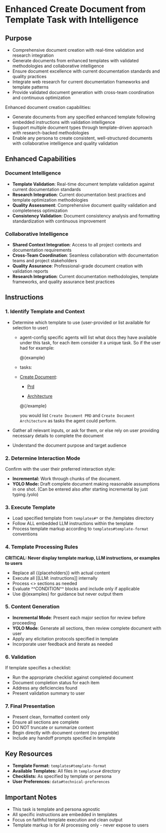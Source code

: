 # Enhanced Create Document from Template Task with Intelligence

## Purpose

- Comprehensive document creation with real-time validation and research integration
- Generate documents from enhanced templates with validated methodologies and collaborative intelligence
- Ensure document excellence with current documentation standards and quality practices
- Integrate web research for current documentation frameworks and template patterns
- Provide validated document generation with cross-team coordination and continuous optimization

Enhanced document creation capabilities:
- Generate documents from any specified enhanced template following embedded instructions with validation intelligence
- Support multiple document types through template-driven approach with research-backed methodologies
- Enable any persona to create consistent, well-structured documents with collaborative intelligence and quality validation

## Enhanced Capabilities

### Document Intelligence
- **Template Validation**: Real-time document template validation against current documentation standards
- **Research Integration**: Current documentation best practices and template optimization methodologies
- **Quality Assessment**: Comprehensive document quality validation and completeness optimization
- **Consistency Validation**: Document consistency analysis and formatting standardization with continuous improvement

### Collaborative Intelligence
- **Shared Context Integration**: Access to all project contexts and documentation requirements
- **Cross-Team Coordination**: Seamless collaboration with documentation teams and project stakeholders
- **Quality Assurance**: Professional-grade document creation with validation reports
- **Research Integration**: Current documentation methodologies, template frameworks, and quality assurance best practices

## Instructions

### 1. Identify Template and Context

- Determine which template to use (user-provided or list available for selection to user)

  - agent-config specific agents will list what docs they have available under this task, for each item consider it a unique task. So if the user had for example:

    @{example}

  - tasks:

  - [Create Document](tasks#create-doc-from-template):

    - [Prd](templates#prd-tmpl)

    - [Architecture](templates#architecture-tmpl)

    @{/example}

    you would list `Create Document PRD` and `Create Document Architecture` as tasks the agent could perform.

- Gather all relevant inputs, or ask for them, or else rely on user providing necessary details to complete the document
- Understand the document purpose and target audience

### 2. Determine Interaction Mode

Confirm with the user their preferred interaction style:

- **Incremental:** Work through chunks of the document.
- **YOLO Mode:** Draft complete document making reasonable assumptions in one shot. (Can be entered also after starting incremental by just typing /yolo)

### 3. Execute Template

- Load specified template from `templates#*` or the /templates directory
- Follow ALL embedded LLM instructions within the template
- Process template markup according to `templates#template-format` conventions

### 4. Template Processing Rules

**CRITICAL: Never display template markup, LLM instructions, or examples to users**

- Replace all {{placeholders}} with actual content
- Execute all [[LLM: instructions]] internally
- Process <<REPEAT>> sections as needed
- Evaluate ^^CONDITION^^ blocks and include only if applicable
- Use @{examples} for guidance but never output them

### 5. Content Generation

- **Incremental Mode**: Present each major section for review before proceeding
- **YOLO Mode**: Generate all sections, then review complete document with user
- Apply any elicitation protocols specified in template
- Incorporate user feedback and iterate as needed

### 6. Validation

If template specifies a checklist:

- Run the appropriate checklist against completed document
- Document completion status for each item
- Address any deficiencies found
- Present validation summary to user

### 7. Final Presentation

- Present clean, formatted content only
- Ensure all sections are complete
- DO NOT truncate or summarize content
- Begin directly with document content (no preamble)
- Include any handoff prompts specified in template

## Key Resources

- **Template Format:** `templates#template-format`
- **Available Templates:** All files in `templates#` directory
- **Checklists:** As specified by template or persona
- **User Preferences:** `data#technical-preferences`

## Important Notes

- This task is template and persona agnostic
- All specific instructions are embedded in templates
- Focus on faithful template execution and clean output
- Template markup is for AI processing only - never expose to users
